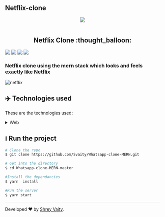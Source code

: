 ## Netflix-clone
<div align="center">
   <img src="https://img01.products.bt.co.uk/content/dam/bt/portal/images/logos/tv/Netflix_Logo_Final.png"/>
</div>

<br />

<h2 align="center">
    Netflix Clone :thought_balloon:
</h2>

![](https://img.shields.io/github/languages/count/Svaity/Whatsapp-clone-MERN?color=%128C7E) ![](https://img.shields.io/github/languages/top/Svaity/Whatsapp-clone-MERN?color=%128C7E) ![](https://img.shields.io/github/repo-size/Svaity/Whatsapp-clone-MERN?color=%128C7E) ![](https://img.shields.io/github/last-commit/Svaity/Whatsapp-clone-MERN?color=%128C7E)





### Netflix clone using the mern stack which looks and feels exactly like Netflix 


 <p align="center">
  
 
![netflix](https://user-images.githubusercontent.com/43662680/98062451-0cf17380-1e1c-11eb-8cb9-a40ca3beffaf.png)

</p>

 ## :airplane: Technologies used

These are the technologies used:

<details>
  <summary>Web</summary>

-   [React](https://pt-br.reactjs.org/)
- [MongoDB]()
- [Express]()
-   [Styled Components](https://styled-components.com/)
-   [Material-UI/core](https://material-ui.com/pt/)
-   [Material-UI/icons](https://material-ui.com/pt/components/material-icons/#material-icons)
- [React Flip Move](https://github.com/joshwcomeau/react-flip-move)
- [Firebase](https://firebase.google.com/)
-   [VS Code](https://code.visualstudio.com/)

</details>

## :information_source: Run the project

```bash
# Clone the repo
$ git clone https://github.com/Svaity/Whatsapp-clone-MERN.git

# Get into the directory
$ cd Whatsapp-clone-MERN-master

#Install the dependancies
$ yarn  install

#Run the server
$ yarn start

```

---

Developed  ❤️ by <a href="https://www.linkedin.com/in/shreyvaity/">Shrey Vaity</a>.

